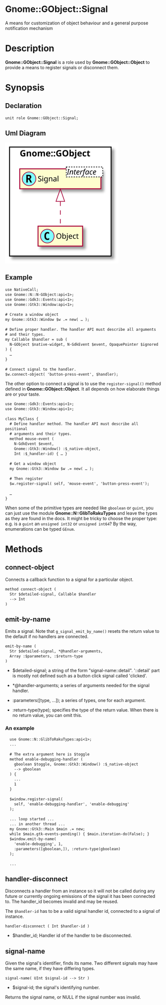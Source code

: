 Gnome::GObject::Signal
======================

A means for customization of object behaviour and a general purpose notification mechanism

Description
===========

**Gnome::GObject::Signal** is a role used by **Gnome::GObject::Object** to provide a means to register signals or disconnect them.

Synopsis
========

Declaration
-----------

    unit role Gnome::GObject::Signal;

Uml Diagram
-----------

![](plantuml/Signal.svg)

Example
-------

    use NativeCall;
    use Gnome::N::N-GObject:api<1>;
    use Gnome::Gdk3::Events:api<1>;
    use Gnome::Gtk3::Window:api<1>;

    # Create a window object
    my Gnome::Gtk3::Window $w .= new( … );

    # Define proper handler. The handler API must describe all arguments
    # and their types.
    my Callable $handler = sub (
      N-GObject $native-widget, N-GdkEvent $event, OpaquePointer $ignored
    ) {
      …
    }

    # Connect signal to the handler.
    $w.connect-object( 'button-press-event', $handler);

The other option to connect a signal is to use the `register-signal()` method defined in **Gnome::GObject::Object**. It all depends on how elaborate things are or your taste.

    use Gnome::Gdk3::Events:api<1>;
    use Gnome::Gtk3::Window:api<1>;

    class MyClass {
      # Define handler method. The handler API must describe all positional
      # arguments and their types.
      method mouse-event (
        N-GdkEvent $event,
        Gnome::Gtk3::Window() :$_native-object,
        Int :$_handler-id) { … }

      # Get a window object
      my Gnome::Gtk3::Window $w .= new( … );

      # Then register
      $w.register-signal( self, 'mouse-event', 'button-press-event');

      …
    }

When some of the primitive types are needed like `gboolean` or `guint`, you can just use the module **Gnome::N::GlibToRakuTypes** and leave the types as they are found in the docs. It might be tricky to choose the proper type: e.g. is a `guint` an `unsigned int32` or `unsigned int64`? By the way, enumerations can be typed `GEnum`.

Methods
=======

connect-object
--------------

Connects a callback function to a signal for a particular object.

    method connect-object (
      Str $detailed-signal, Callable $handler
      --> Int
    )

emit-by-name
------------

Emits a signal. Note that `g_signal_emit_by_name()` resets the return value to the default if no handlers are connected.

    emit-by-name (
      Str $detailed-signal, *@handler-arguments,
      Array :$parameters, :$return-type
    )

  * $detailed-signal; a string of the form "signal-name::detail". '::detail' part is mostly not defined such as a button click signal called 'clicked'.

  * *@handler-arguments; a series of arguments needed for the signal handler.

  * :parameters([type, ...]); a series of types, one for each argument.

  * :return-type(type); specifies the type of the return value. When there is no return value, you can omit this.

### An example

      use Gnome::N::GlibToRakuTypes:api<1>;
      ...

      # The extra argument here is $toggle
      method enable-debugging-handler (
        gboolean $toggle, Gnome::Gtk3::Window() :$_native-object
        --> gboolean
      ) {
        ...
        1
      }

      $window.register-signal(
        self, 'enable-debugging-handler', 'enable-debugging'
      );

      ... loop started ...
      ... in another thread ...
      my Gnome::Gtk3::Main $main .= new;
      while $main.gtk-events-pending() { $main.iteration-do(False); }
      $window.emit-by-name(
        'enable-debugging', 1,
        :parameters([gboolean,]), :return-type(gboolean)
      );

      ...

handler-disconnect
------------------

Disconnects a handler from an instance so it will not be called during any future or currently ongoing emissions of the signal it has been connected to. The handler_id becomes invalid and may be reused.

The `$handler-id` has to be a valid signal handler id, connected to a signal of instance.

    handler-disconnect ( Int $handler-id )

  * $handler_id; Handler id of the handler to be disconnected.

signal-name
-----------

Given the signal's identifier, finds its name. Two different signals may have the same name, if they have differing types.

    signal-name( UInt $signal-id --> Str )

  * $signal-id; the signal's identifying number.

Returns the signal name, or NULL if the signal number was invalid.

